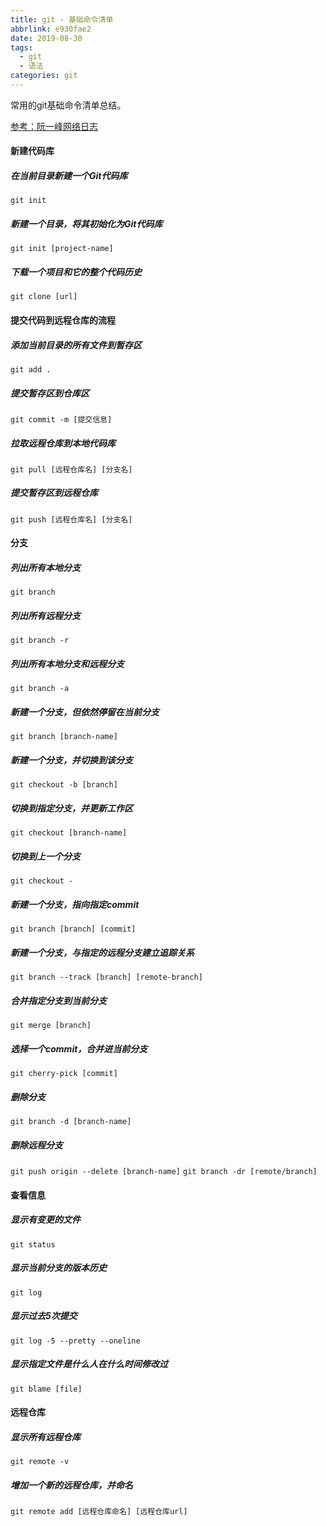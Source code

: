```yaml
---
title: git - 基础命令清单
abbrlink: e930fae2
date: 2019-08-30
tags: 
  - git
  - 语法
categories: git
---
```

常用的git基础命令清单总结。
<!-- more -->
[参考：阮一峰网络日志](http://www.ruanyifeng.com/blog/2015/12/git-cheat-sheet.html)

#### 新建代码库
##### 在当前目录新建一个Git代码库
```git init```

##### 新建一个目录，将其初始化为Git代码库
```git init [project-name]```

##### 下载一个项目和它的整个代码历史
```git clone [url]```

#### 提交代码到远程仓库的流程
##### 添加当前目录的所有文件到暂存区
```git add .```

##### 提交暂存区到仓库区
```git commit -m [提交信息]```

##### 拉取远程仓库到本地代码库
```git pull [远程仓库名] [分支名]```

##### 提交暂存区到远程仓库
```git push [远程仓库名] [分支名]```

#### 分支
##### 列出所有本地分支
```git branch```

##### 列出所有远程分支
```git branch -r```

##### 列出所有本地分支和远程分支
```git branch -a```

##### 新建一个分支，但依然停留在当前分支
```git branch [branch-name]```

##### 新建一个分支，并切换到该分支
```git checkout -b [branch]```

##### 切换到指定分支，并更新工作区
```git checkout [branch-name]```

##### 切换到上一个分支
```git checkout -```

##### 新建一个分支，指向指定commit
```git branch [branch] [commit]```

##### 新建一个分支，与指定的远程分支建立追踪关系
```git branch --track [branch] [remote-branch]```

##### 合并指定分支到当前分支
```git merge [branch]```

##### 选择一个commit，合并进当前分支
```git cherry-pick [commit]```

##### 删除分支
```git branch -d [branch-name]```

##### 删除远程分支
```git push origin --delete [branch-name]```
```git branch -dr [remote/branch]```

#### 查看信息
##### 显示有变更的文件
```git status```

##### 显示当前分支的版本历史
```git log```

##### 显示过去5次提交
```git log -5 --pretty --oneline```

##### 显示指定文件是什么人在什么时间修改过
```git blame [file]```

#### 远程仓库
##### 显示所有远程仓库
```git remote -v```

##### 增加一个新的远程仓库，并命名
```git remote add [远程仓库命名] [远程仓库url]```